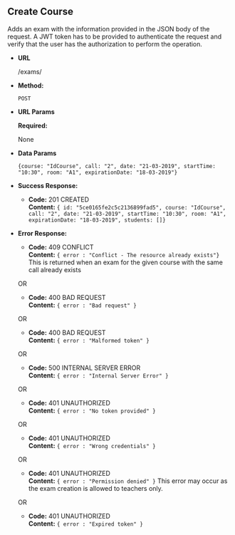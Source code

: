 **Create Course**
----
  Adds an exam with the information provided in the JSON body of the request.
  A JWT token has to be provided to authenticate the request and verify that
  the user has the authorization to perform the operation.

* **URL**

  /exams/

* **Method:**

  `POST`
  
*  **URL Params**

   **Required:**
 
   None
   

* **Data Params**

    `{course: "IdCourse", call: "2", date: "21-03-2019", startTime: "10:30", room: "A1",
    	  expirationDate: "18-03-2019"}`

* **Success Response:**

  * **Code:** 201 CREATED <br />
    **Content:** `{ id: "5ce0165fe2c5c2136899fad5", course: "IdCourse", 
                                     call: "2", date: "21-03-2019", startTime: "10:30",
                                     room: "A1", expirationDate: "18-03-2019", students: []}`
 
* **Error Response:**

  * **Code:** 409 CONFLICT <br />
    **Content:** `{ error : "Conflict - The resource already exists"}`
    This is returned when an exam for the given course with the same call already exists

  OR

  * **Code:** 400 BAD REQUEST <br />
    **Content:** `{ error : "Bad request" }`
    
  OR

  * **Code:** 400 BAD REQUEST <br />
    **Content:** `{ error : "Malformed token" }`
    
  OR

  * **Code:** 500 INTERNAL SERVER ERROR <br />
    **Content:** `{ error : "Internal Server Error" }`
    
  OR

  * **Code:** 401 UNAUTHORIZED <br />
    **Content:** `{ error : "No token provided" }`
    
  OR

  * **Code:** 401 UNAUTHORIZED <br />
    **Content:** `{ error : "Wrong credentials" }`
    
  OR

  * **Code:** 401 UNAUTHORIZED <br />
    **Content:** `{ error : "Permission denied" }` This error may occur as the exam creation is allowed to teachers only.
    
  OR

  * **Code:** 401 UNAUTHORIZED <br />
    **Content:** `{ error : "Expired token" }`